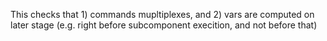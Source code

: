 This checks that 1) commands mupltiplexes,
and 2) vars are computed on later stage (e.g. right before subcomponent execition, and not before that)
